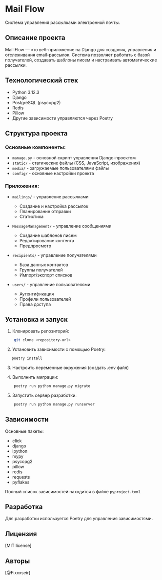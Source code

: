 
# Mail Flow

Система управления рассылками электронной почты.

## Описание проекта

Mail Flow — это веб-приложение на Django для создания, управления и отслеживания email-рассылок. Система позволяет работать с базой получателей, создавать шаблоны писем и настраивать автоматические рассылки.

## Технологический стек

- Python 3.12.3
- Django
- PostgreSQL (psycopg2)
- Redis
- Pillow
- Другие зависимости управляются через Poetry

## Структура проекта

### Основные компоненты:

* `manage.py` - основной скрипт управления Django-проектом
* `static/` - статические файлы (CSS, JavaScript, изображения)
* `media/` - загружаемые пользователями файлы
* `config/` - основные настройки проекта

### Приложения:

* `mailings/` - управление рассылками
  - Создание и настройка рассылок
  - Планирование отправки
  - Статистика

* `MessageManagement/` - управление сообщениями
  - Создание шаблонов писем
  - Редактирование контента
  - Предпросмотр

* `recipients/` - управление получателями
  - База данных контактов
  - Группы получателей
  - Импорт/экспорт списков

* `users/` - управление пользователями
  - Аутентификация
  - Профили пользователей
  - Права доступа

## Установка и запуск

1. Клонировать репозиторий:
```bash
    git clone <repository-url>
  ```

2. Установить зависимости с помощью Poetry:
 ```bash
    poetry install
  ```

3. Настроить переменные окружения (создать .env файл)

4. Выполнить миграции:
```bash
    poetry run python manage.py migrate
  ```

5. Запустить сервер разработки:
```bash
    poetry run python manage.py runserver
```

## Зависимости

Основные пакеты:
- click
- django
- ipython
- mypy
- psycopg2
- pillow
- redis
- requests
- pyflakes

Полный список зависимостей находится в файле `pyproject.toml`

## Разработка

Для разработки используется Poetry для управления зависимостями. 

## Лицензия

[MIT license]

## Авторы

[@Fixxxseir]